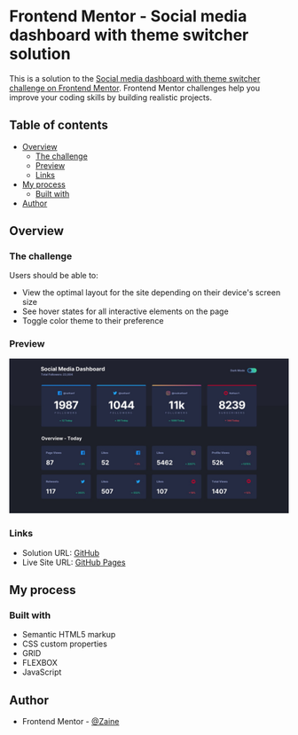 # Frontend Mentor - Social media dashboard with theme switcher solution

This is a solution to the [Social media dashboard with theme switcher challenge on Frontend Mentor](https://www.frontendmentor.io/challenges/social-media-dashboard-with-theme-switcher-6oY8ozp_H). Frontend Mentor challenges help you improve your coding skills by building realistic projects. 

## Table of contents

- [Overview](#overview)
  - [The challenge](#the-challenge)
  - [Preview](#preview)
  - [Links](#links)
- [My process](#my-process)
  - [Built with](#built-with)
- [Author](#author)


## Overview

### The challenge

Users should be able to:

- View the optimal layout for the site depending on their device's screen size
- See hover states for all interactive elements on the page
- Toggle color theme to their preference

### Preview

![](design/desktop-design-dark.jpg)


### Links

- Solution URL: [GitHub](https://github.com/bimpe030/social-media-dashboard-with-theme-switcher.git)
- Live Site URL: [GitHub Pages]( https://bimpe030.github.io/social-media-dashboard-with-theme-switcher/)

## My process

### Built with

- Semantic HTML5 markup
- CSS custom properties
- GRID
- FLEXBOX
- JavaScript

## Author
- Frontend Mentor - [@Zaine](https://www.frontendmentor.io/profile/bimpe030)
